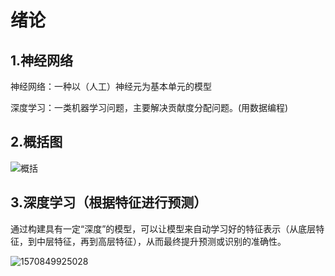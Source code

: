# 绪论

## 1.神经网络

   神经网络：一种以（人工）神经元为基本单元的模型

   深度学习：一类机器学习问题，主要解决贡献度分配问题。(用数据编程)

## 2.概括图

![概括](C:\Users\lenovo\AppData\Roaming\Typora\typora-user-images\1570847166566.png)

## 3.深度学习（根据特征进行预测）

​	通过构建具有一定“深度”的模型，可以让模型来自动学习好的特征表示（从底层特征，到中层特征，再到高层特征），从而最终提升预测或识别的准确性。

![1570849925028](C:\Users\lenovo\AppData\Roaming\Typora\typora-user-images\1570849925028.png)

